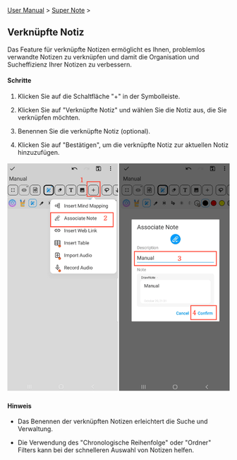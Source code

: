 [User Manual](/dragonnest/drawnote/manual/en) > [Super Note](/dragonnest/drawnote/manual/en/super_note) >

Verknüpfte Notiz
---

Das Feature für verknüpfte Notizen ermöglicht es Ihnen, problemlos verwandte Notizen zu verknüpfen und damit die Organisation und Sucheffizienz Ihrer Notizen zu verbessern.
#### Schritte

1. Klicken Sie auf die Schaltfläche "+" in der Symbolleiste.

2. Klicken Sie auf "Verknüpfte Notiz" und wählen Sie die Notiz aus, die Sie verknüpfen möchten.

3. Benennen Sie die verknüpfte Notiz (optional).

4. Klicken Sie auf "Bestätigen", um die verknüpfte Notiz zur aktuellen Notiz hinzuzufügen.

![](imgs/associated_notes.png)

#### Hinweis

- Das Benennen der verknüpften Notizen erleichtert die Suche und Verwaltung.

- Die Verwendung des "Chronologische Reihenfolge" oder "Ordner" Filters kann bei der schnelleren Auswahl von Notizen helfen.